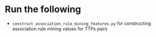 # Run the following
- `construct_association_rule_mining_features.py` for constructing association rule mining values for TTPs pairs